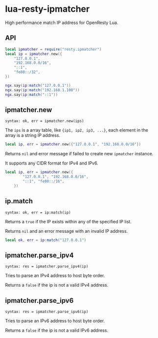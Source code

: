 # lua-resty-ipmatcher

High performance match IP address for OpenResty Lua.

## API

```lua
local ipmatcher = require("resty.ipmatcher")
local ip = ipmatcher.new({
    "127.0.0.1",
    "192.168.0.0/16",
    "::1",
    "fe80::/32",
})

ngx.say(ip:match("127.0.0.1"))
ngx.say(ip:match("192.168.1.100"))
ngx.say(ip:match("::1"))
```

## ipmatcher.new

`syntax: ok, err = ipmatcher.new(ips)`

The `ips` is a array table, like `{ip1, ip2, ip3, ...}`,
each element in the array is a string IP address.

```lua
local ip, err = ipmatcher.new({"127.0.0.1", "192.168.0.0/16"})
```

Returns `nil` and error message if failed to create new `ipmatcher` instance.

It supports any CIDR format for IPv4 and IPv6.

```lua
local ip, err = ipmatcher.new({
        "127.0.0.1", "192.168.0.0/16",
        "::1", "fe80::/16",
    })
```

## ip.match

`syntax: ok, err = ip:match(ip)`

Returns a `true` if the IP exists within any of the specified IP list.

Returns `nil` and an error message with an invalid IP address.

```lua
local ok, err = ip:match("127.0.0.1")
```

## ipmatcher.parse_ipv4

`syntax: res = ipmatcher.parse_ipv4(ip)`

Tries to parse an IPv4 address to host byte order.

Returns a `false` if the ip is not a valid IPv4 address.


## ipmatcher.parse_ipv6

`syntax: res = ipmatcher.parse_ipv6(ip)`

Tries to parse an IPv6 address to host byte order.

Returns a `false` if the ip is not a valid IPv6 address.
